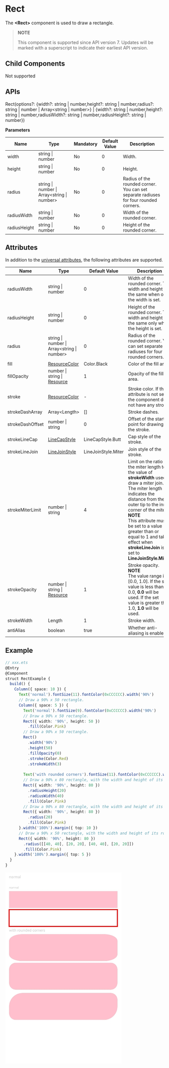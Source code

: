 # Rect

The **\<Rect>** component is used to draw a rectangle.

>  **NOTE**
>
>  This component is supported since API version 7. Updates will be marked with a superscript to indicate their earliest API version.


## Child Components

Not supported


## APIs

Rect(options?: {width?: string | number,height?: string | number,radius?: string | number | Array&lt;string | number&gt;} |
  {width?: string | number,height?: string | number,radiusWidth?: string | number,radiusHeight?: string | number})

**Parameters**

| Name| Type| Mandatory| Default Value| Description|
| -------- | -------- | -------- | -------- | -------- |
| width | string \| number | No| 0 | Width.|
| height | string \| number | No| 0 | Height.|
| radius | string \| number \| Array&lt;string \| number&gt; | No| 0 | Radius of the rounded corner. You can set separate radiuses for four rounded corners.|
| radiusWidth | string \| number | No| 0 | Width of the rounded corner.|
| radiusHeight | string \| number | No| 0 | Height of the rounded corner.|


## Attributes

In addition to the [universal attributes](ts-universal-attributes-size.md), the following attributes are supported.

| Name| Type| Default Value| Description|
| -------- | -------- | -------- | -------- |
| radiusWidth | string \| number | 0 | Width of the rounded corner. The width and height are the same when only the width is set.|
| radiusHeight | string \| number | 0 | Height of the rounded corner. The width and height are the same only when the height is set.|
| radius | string \| number \| Array&lt;string \| number&gt; | 0 | Radius of the rounded corner. You can set separate radiuses for four rounded corners.|
| fill | [ResourceColor](ts-types.md#resourcecolor8) | Color.Black | Color of the fill area.|
| fillOpacity | number \| string \| [Resource](ts-types.md#resource)| 1 | Opacity of the fill area.|
| stroke | [ResourceColor](ts-types.md#resourcecolor8) | - | Stroke color. If this attribute is not set, the component does not have any stroke.|
| strokeDashArray | Array&lt;Length&gt; | [] | Stroke dashes. |
| strokeDashOffset | number \| string | 0 | Offset of the start point for drawing the stroke.|
| strokeLineCap | [LineCapStyle](ts-appendix-enums.md#linecapstyle) | LineCapStyle.Butt | Cap style of the stroke.|
| strokeLineJoin | [LineJoinStyle](ts-appendix-enums.md#linejoinstyle) | LineJoinStyle.Miter | Join style of the stroke.|
| strokeMiterLimit | number \| string | 4 | Limit on the ratio of the miter length to the value of **strokeWidth** used to draw a miter join. The miter length indicates the distance from the outer tip to the inner corner of the miter.<br>**NOTE**<br>This attribute must be set to a value greater than or equal to 1 and takes effect when **strokeLineJoin** is set to **LineJoinStyle.Miter**.|
| strokeOpacity | number \| string \| [Resource](ts-types.md#resource)| 1 | Stroke opacity.<br>**NOTE**<br>The value range is [0.0, 1.0]. If the set value is less than 0.0, **0.0** will be used. If the set value is greater than 1.0, **1.0** will be used.|
| strokeWidth | Length | 1 | Stroke width.|
| antiAlias | boolean | true | Whether anti-aliasing is enabled.|


## Example

```ts
// xxx.ets
@Entry
@Component
struct RectExample {
  build() {
    Column({ space: 10 }) {
      Text('normal').fontSize(11).fontColor(0xCCCCCC).width('90%')
      // Draw a 90% x 50 rectangle.
      Column({ space: 5 }) {
        Text('normal').fontSize(9).fontColor(0xCCCCCC).width('90%')
        // Draw a 90% x 50 rectangle.
        Rect({ width: '90%', height: 50 })
          .fill(Color.Pink)
        // Draw a 90% x 50 rectangle.
        Rect()
          .width('90%')
          .height(50)
          .fillOpacity(0)
          .stroke(Color.Red)
          .strokeWidth(3)

        Text('with rounded corners').fontSize(11).fontColor(0xCCCCCC).width('90%')
        // Draw a 90% x 80 rectangle, with the width and height of its rounded corners being 40 and 20, respectively.
        Rect({ width: '90%', height: 80 })
          .radiusHeight(20)
          .radiusWidth(40)
          .fill(Color.Pink)
        // Draw a 90% x 80 rectangle, with the width and height of its rounded corners being both 20.
        Rect({ width: '90%', height: 80 })
          .radius(20)
          .fill(Color.Pink)
      }.width('100%').margin({ top: 10 })
      // Draw a 90% x 50 rectangle, with the width and height of its rounded corners as follows: 40 for the upper left rounded corner, 20 for the upper right rounded corner, 40 for the lower right rounded corner, and 20 for the lower left rounded corner.
      Rect({ width: '90%', height: 80 })
        .radius([[40, 40], [20, 20], [40, 40], [20, 20]])
        .fill(Color.Pink)
    }.width('100%').margin({ top: 5 })
  }
}
```

![en-us_image_0000001174264386](figures/en-us_image_0000001174264386.png)
